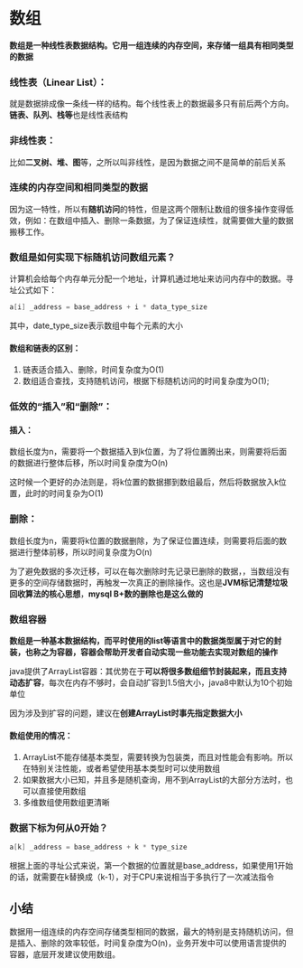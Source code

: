 # 数组

**数组是一种线性表数据结构。它用一组连续的内存空间，来存储一组具有相同类型的数据**

### 线性表（Linear List）：

就是数据排成像一条线一样的结构。每个线性表上的数据最多只有前后两个方向。**链表、队列、栈等**也是线性表结构

### 非线性表：

比如**二叉树、堆、图**等，之所以叫非线性，是因为数据之间不是简单的前后关系

### 连续的内存空间和相同类型的数据

因为这一特性，所以有**随机访问**的特性，但是这两个限制让数组的很多操作变得低效，例如：在数组中插入、删除一条数据，为了保证连续性，就需要做大量的数据搬移工作。

### 数组是如何实现下标随机访问数组元素？

计算机会给每个内存单元分配一个地址，计算机通过地址来访问内存中的数据。寻址公式如下：

```java
a[i] _address = base_address + i * data_type_size
```

其中，date_type_size表示数组中每个元素的大小

#### 数组和链表的区别：

1. 链表适合插入、删除，时间复杂度为O(1)
2. 数组适合查找，支持随机访问，根据下标随机访问的时间复杂度为O(1);

### 低效的“插入”和“删除”：

#### 插入：

数组长度为n，需要将一个数据插入到k位置，为了将位置腾出来，则需要将后面的数据进行整体后移，所以时间复杂度为O(n)

这时候一个更好的办法则是，将k位置的数据挪到数组最后，然后将数据放入k位置，此时的时间复杂为O(1)

### 删除：

数组长度为n，需要将k位置的数据删除，为了保证位置连续，则需要将后面的数据进行整体前移，所以时间复杂度为O(n)

为了避免数据的多次迁移，可以在每次删除时先记录已删除的数据，，当数组没有更多的空间存储数据时，再触发一次真正的删除操作。这也是**JVM标记清楚垃圾回收算法的核心思想**，**mysql B+数的删除也是这么做的**

### 数组容器

**数组是一种基本数据结构，而平时使用的list等语言中的数据类型属于对它的封装，也称之为容器，容器会帮助开发者自动实现一些功能去实现对数组的操作**

java提供了ArrayList容器：其优势在于**可以将很多数组细节封装起来，而且支持动态扩容**，每次在内存不够时，会自动扩容到1.5倍大小，java8中默认为10个初始单位

因为涉及到扩容的问题，建议在**创建ArrayList时事先指定数据大小**

#### 数组使用的情况：

1. ArrayList不能存储基本类型，需要转换为包装类，而且对性能会有影响。所以在特别关注性能，或者希望使用基本类型时可以使用数组
2. 如果数据大小已知，并且多是随机查询，用不到ArrayList的大部分方法时，也可以直接使用数组
3. 多维数组使用数组更清晰

### 数据下标为何从0开始？

```java
a[k] _address = base_address + k * type_size
```

根据上面的寻址公式来说，第一个数据的位置就是base_address，如果使用1开始的话，就需要在k替换成（k-1），对于CPU来说相当于多执行了一次减法指令

## 小结

数据用一组连续的内存空间存储类型相同的数据，最大的特别是支持随机访问，但是插入、删除的效率较低，时间复杂度为O(n)，业务开发中可以使用语言提供的容器，底层开发建议使用数组。

